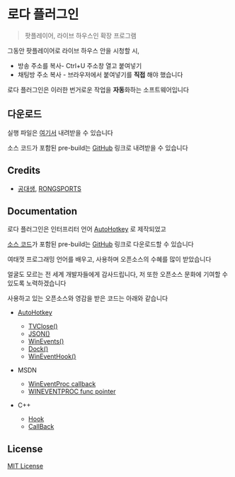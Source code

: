 # 로다 플러그인
> 팟플레이어, 라이브 하우스인 확장 프로그램

그동안 팟플레이어로 라이브 하우스 안을 시청할 시,

- 방송 주소를 복사- Ctrl+U 주소창 열고 붙여넣기
- 채팅방 주소 복사 - 브라우저에서 붙여넣기를 **직접** 해야 했습니다 

로다 플러그인은 이러한 번거로운 작업을 **자동**화하는 소프트웨어입니다

## 다운로드

실행 파일은 [여기서](http://knowledgeisfree.tistory.com/) 내려받을 수 있습니다

소스 코드가 포함된 pre-build는 [GitHub](https://github.com/Visionary1/LodaPlugin/archive/master.zip) 링크로 내려받을 수 있습니다

## Credits
- [공대생](http://poooo.ml/), [RONGSPORTS](https://livehouse.in/channel/329050)

## Documentation

로다 플러그인은 인터프리터 언어 [AutoHotkey](http://ahkscript.org/) 로 제작되었고

[소스 코드](src)가 포함된 pre-build는 [GitHub](https://github.com/Visionary1/LodaPlugin/archive/master.zip) 링크로 다운로드할 수 있습니다

여태껏 프로그래밍 언어를 배우고, 사용하며 오픈소스의 수혜를 많이 받았습니다

얼굴도 모르는 전 세계 개발자들에게 감사드립니다, 저 또한 오픈소스 문화에 기여할 수 있도록 노력하겠습니다

사용하고 있는 오픈소스와 영감을 받은 코드는 아래와 같습니다

- [AutoHotkey](http://ahkscript.org/)
	- [TVClose()](https://www.autohotkey.com/boards/viewtopic.php?t=1370)
	- [JSON()](https://autohotkey.com/boards/viewtopic.php?f=6&t=627)
	- [WinEvents()](https://www.autohotkey.com/boards/viewtopic.php?t=6113)
	- [Dock()](https://autohotkey.com/boards/viewtopic.php?t=9230&p=51279)
	- [WinEventHook()](https://autohotkey.com/board/topic/32662-tool-wineventhook-messages/)

- MSDN
	- [WinEventProc callback](https://msdn.microsoft.com/ko-kr/library/windows/desktop/dd373885%28v=vs.85%29.aspx)
	- [WINEVENTPROC func pointer](https://msdn.microsoft.com/ko-kr/library/windows/desktop/dd373882%28v=vs.85%29.aspx)

- C++
	- [Hook](http://stackoverflow.com/questions/20732086/setwineventhook-with-createprocess-c)
	- [CallBack](http://www.devpia.com/Maeul/Contents/Detail.aspx?BoardID=51&MAEULNO=20&no=7338&page=48)

## License
[MIT License](http://mit-license.org/)

